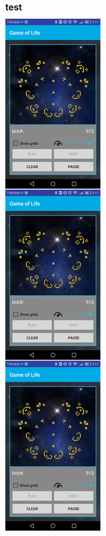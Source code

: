 test
====
<div>
    <img src="https://github.com/bodaiboka/test/blob/master/image.png" width="300"/>
    <img src="https://github.com/bodaiboka/test/blob/master/image.png" width="300"/>
    <img src="https://github.com/bodaiboka/test/blob/master/image.png" width="300"/>
</div>

